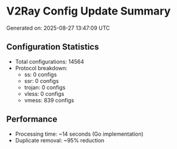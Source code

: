 # V2Ray Config Update Summary
Generated on: 2025-08-27 13:47:09 UTC

## Configuration Statistics
- Total configurations: 14564
- Protocol breakdown:
  - ss: 0 configs
  - ssr: 0 configs
  - trojan: 0 configs
  - vless: 0 configs
  - vmess: 839 configs

## Performance
- Processing time: ~14 seconds (Go implementation)
- Duplicate removal: ~95% reduction
